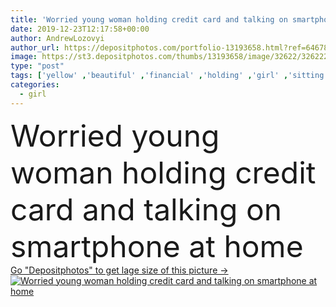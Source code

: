 ```yaml
---
title: 'Worried young woman holding credit card and talking on smartphone at home'
date: 2019-12-23T12:17:58+00:00
author: AndrewLozovyi
author_url: https://depositphotos.com/portfolio-13193658.html?ref=64678756
image: https://st3.depositphotos.com/thumbs/13193658/image/32622/326222800/api_thumb_450.jpg?forcejpeg=true
type: "post"
tags: ['yellow' ,'beautiful' ,'financial' ,'holding' ,'girl' ,'sitting' ,'caucasian' ,'european' ,'connection' ,'technology' ,'emotion' ,'home' ,'woman' ,'communication' ,'conversation' ,'talk' ,'wireless' ,'emotional' ,'indoors' ,'banking' ,'finance' ,'payment' ,'inside' ,'attractive' ,'casual' ,'sadness' ,'gadget' ,'sad' ,'sofa' ,'upset' ,'purchase' ,'Worried' ,'displeased' ,'use' ,'smartphone' ,'disappointed' ,'dissatisfied' ,'copy space' ,'one person' ,'young adult' ,'Credit card' ,'Living Room' ,'online shopping' ,'bad mood' ,'digital device' ]
categories: 
  - girl
---
```

<div aling="center">
            <font size="60"> Worried young woman holding credit card and talking on smartphone at home</font>   
</div>
<div>
    <a href='https://st3.depositphotos.com/thumbs/13193658/image/32622/326222800/api_thumb_450.jpg?forcejpeg=true?ref=64678756' target=_blank > Go "Depositphotos" to get lage size of this picture ->
        <img href='https://st3.depositphotos.com/thumbs/13193658/image/32622/326222800/api_thumb_450.jpg?forcejpeg=true?ref=64678756' src='https://st3.depositphotos.com/13193658/32622/i/950/depositphotos_326222800-stock-photo-worried-young-woman-holding-credit.jpg?forcejpeg=true' alt='Worried young woman holding credit card and talking on smartphone at home' >
    </a>
</div>
